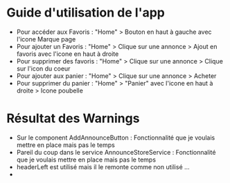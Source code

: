 # Guide d'utilisation de l'app
- Pour accéder aux Favoris : "Home" > Bouton en haut à gauche avec l'icone Marque page
- Pour ajouter un Favoris : "Home" > Clique sur une annonce > Ajout en favoris avec l'icone en haut à droite
- Pour supprimer des favoris : "Home" > Clique sur une annonce > Clique sur l'icon du coeur
- Pour ajouter aux panier : "Home" > Clique sur une annonce > Acheter
- Pour supprimer du panier : "Home" > "Panier" avec l'icone en haut à droite > Icone poubelle

# Résultat des Warnings
- Sur le component AddAnnounceButton : Fonctionnalité que je voulais mettre en place mais pas le temps
- Pareil du coup dans le service AnnounceStoreService : Fonctionnalité que je voulais mettre en place mais pas le temps
- headerLeft est utilisé mais il le remonte comme non utilisé ...
- 